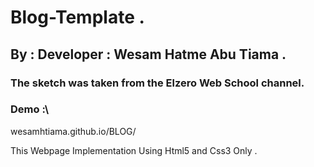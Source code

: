 # Blog-Template .

## By : Developer : Wesam Hatme Abu Tiama .

### The sketch was taken from the Elzero Web School channel.

### Demo :\

wesamhtiama.github.io/BLOG/

This Webpage Implementation Using Html5 and Css3 Only .
